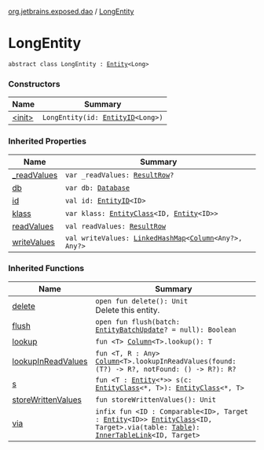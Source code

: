[org.jetbrains.exposed.dao](../index.md) / [LongEntity](.)

# LongEntity

`abstract class LongEntity : `[`Entity`](../-entity/index.md)`<Long>`

### Constructors

| Name | Summary |
|---|---|
| [&lt;init&gt;](-init-.md) | `LongEntity(id: `[`EntityID`](../-entity-i-d/index.md)`<Long>)` |

### Inherited Properties

| Name | Summary |
|---|---|
| [_readValues](../-entity/_read-values.md) | `var _readValues: `[`ResultRow`](../../org.jetbrains.exposed.sql/-result-row/index.md)`?` |
| [db](../-entity/db.md) | `var db: `[`Database`](../../org.jetbrains.exposed.sql/-database/index.md) |
| [id](../-entity/id.md) | `val id: `[`EntityID`](../-entity-i-d/index.md)`<ID>` |
| [klass](../-entity/klass.md) | `var klass: `[`EntityClass`](../-entity-class/index.md)`<ID, `[`Entity`](../-entity/index.md)`<ID>>` |
| [readValues](../-entity/read-values.md) | `val readValues: `[`ResultRow`](../../org.jetbrains.exposed.sql/-result-row/index.md) |
| [writeValues](../-entity/write-values.md) | `val writeValues: `[`LinkedHashMap`](http://docs.oracle.com/javase/6/docs/api/java/util/LinkedHashMap.html)`<`[`Column`](../../org.jetbrains.exposed.sql/-column/index.md)`<Any?>, Any?>` |

### Inherited Functions

| Name | Summary |
|---|---|
| [delete](../-entity/delete.md) | `open fun delete(): Unit`<br>Delete this entity. |
| [flush](../-entity/flush.md) | `open fun flush(batch: `[`EntityBatchUpdate`](../../org.jetbrains.exposed.sql.statements/-entity-batch-update/index.md)`? = null): Boolean` |
| [lookup](../-entity/lookup.md) | `fun <T> `[`Column`](../../org.jetbrains.exposed.sql/-column/index.md)`<T>.lookup(): T` |
| [lookupInReadValues](../-entity/lookup-in-read-values.md) | `fun <T, R : Any> `[`Column`](../../org.jetbrains.exposed.sql/-column/index.md)`<T>.lookupInReadValues(found: (T?) -> R?, notFound: () -> R?): R?` |
| [s](../-entity/s.md) | `fun <T : `[`Entity`](../-entity/index.md)`<*>> s(c: `[`EntityClass`](../-entity-class/index.md)`<*, T>): `[`EntityClass`](../-entity-class/index.md)`<*, T>` |
| [storeWrittenValues](../-entity/store-written-values.md) | `fun storeWrittenValues(): Unit` |
| [via](../-entity/via.md) | `infix fun <ID : Comparable<ID>, Target : `[`Entity`](../-entity/index.md)`<ID>> `[`EntityClass`](../-entity-class/index.md)`<ID, Target>.via(table: `[`Table`](../../org.jetbrains.exposed.sql/-table/index.md)`): `[`InnerTableLink`](../-inner-table-link/index.md)`<ID, Target>` |
